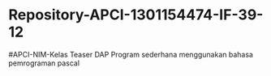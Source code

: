 # Repository-APCI-1301154474-IF-39-12
  #APCI-NIM-Kelas             Teaser DAP             Program sederhana menggunakan bahasa pemrograman pascal

